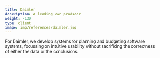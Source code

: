 ```yaml
---
title: Daimler
description: A leading car producer
weight: -130
type: client
image: img/references/daimler.jpg
---
```

For Daimler, we develop systems for planning and budgeting software systems,
focussing on intuitive usability without sacrificing the correctness of either
the data or the conclusions.
